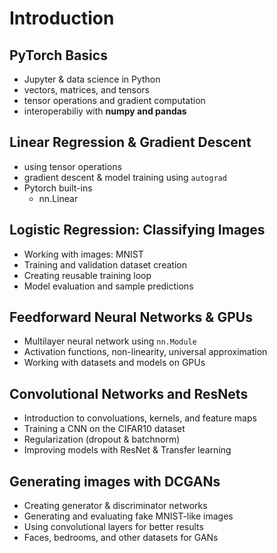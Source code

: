 # Introduction

## PyTorch Basics

* Jupyter & data science in Python
* vectors, matrices, and tensors
* tensor operations and gradient computation
* interoperabiliy with **numpy and pandas**

## Linear Regression & Gradient Descent

* using tensor operations
* gradient descent & model training using ```autograd```
* Pytorch built-ins
  * nn.Linear

## Logistic Regression: Classifying Images

* Working with images: MNIST
* Training and validation dataset creation
* Creating reusable training loop
* Model evaluation and sample predictions

## Feedforward Neural Networks & GPUs

* Multilayer neural network using ```nn.Module```
* Activation functions, non-linearity, universal approximation
* Working with datasets and models on GPUs

## Convolutional Networks and ResNets

* Introduction to convoluations, kernels, and feature maps
* Training a CNN on the CIFAR10 dataset
* Regularization (dropout & batchnorm)
* Improving models with ResNet & Transfer learning

## Generating images with DCGANs

* Creating generator & discriminator networks
* Generating and evaluating fake MNIST-like images
* Using convolutional layers for better results
* Faces, bedrooms, and other datasets for GANs
